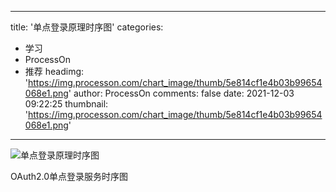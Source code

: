 
---
title: '单点登录原理时序图'
categories: 
 - 学习
 - ProcessOn
 - 推荐
headimg: 'https://img.processon.com/chart_image/thumb/5e814cf1e4b03b99654068e1.png'
author: ProcessOn
comments: false
date: 2021-12-03 09:22:25
thumbnail: 'https://img.processon.com/chart_image/thumb/5e814cf1e4b03b99654068e1.png'
---

<div>   
<img class="thumb" alt="单点登录原理时序图" src="https://img.processon.com/chart_image/thumb/5e814cf1e4b03b99654068e1.png" referrerpolicy="no-referrer">
<p>OAuth2.0单点登录服务时序图</p>  
</div>
            